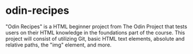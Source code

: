# odin-recipes

"Odin Recipes" is a HTML beginner project from The Odin Project that tests
users on their HTML knowledge in the foundations part of the course. 
This project will consist of utilizing Git, basic HTML text elements, 
absolute and relative paths, the "img" element, and more.